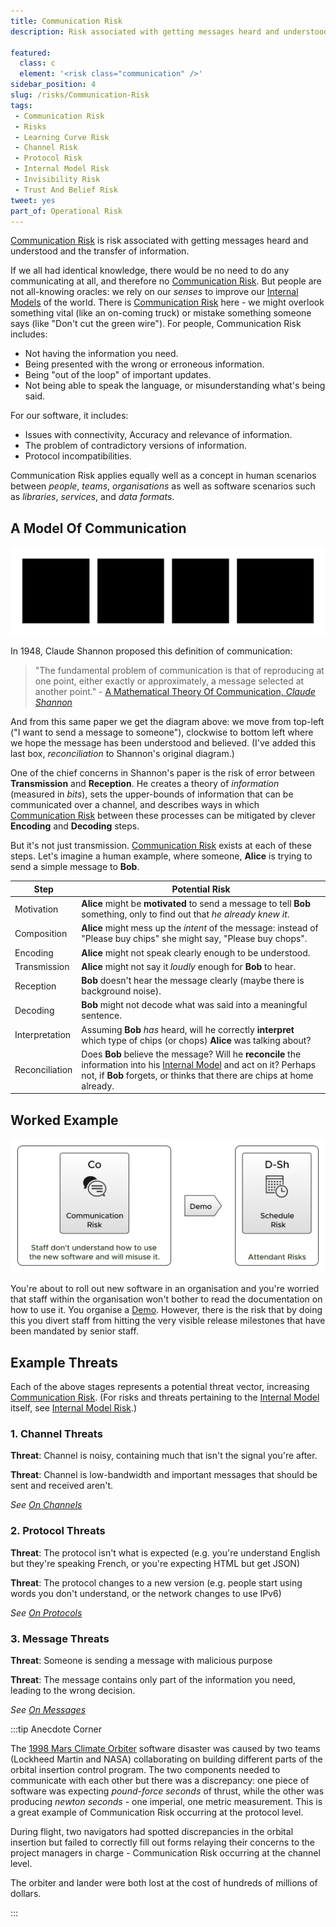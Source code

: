 ```yaml
---
title: Communication Risk
description: Risk associated with getting messages heard and understood and the transfer of information.

featured: 
  class: c
  element: '<risk class="communication" />'
sidebar_position: 4
slug: /risks/Communication-Risk
tags:
 - Communication Risk
 - Risks
 - Learning Curve Risk
 - Channel Risk
 - Protocol Risk
 - Internal Model Risk
 - Invisibility Risk
 - Trust And Belief Risk
tweet: yes
part_of: Operational Risk
---
```


<RiskIntro fm={frontMatter} />

[Communication Risk](/tags/Communication-Risk) is risk associated with getting messages heard and understood and the transfer of information.   

If we all had identical knowledge, there would be no need to do any communicating at all, and therefore no [Communication Risk](/tags/Communication-Risk).   But people are not all-knowing oracles:  we rely on our _senses_ to improve our [Internal Models](/tags/Internal-Model) of the world. There is [Communication Risk](/tags/Communication-Risk) here - we might overlook something vital (like an on-coming truck) or mistake something someone says (like "Don't cut the green wire").  For people, Communication Risk includes:

 - Not having the information you need.
 - Being presented with the wrong or erroneous information.
 - Being "out of the loop" of important updates.
 - Not being able to speak the language, or misunderstanding what's being said.

For our software, it includes:
 
 - Issues with connectivity, Accuracy and relevance of information.
 - The problem of contradictory versions of information.
 - Protocol incompatibilities.
 
Communication Risk applies equally well as a concept in human scenarios between _people_, _teams_, _organisations_ as well as software scenarios such as _libraries_, _services_, and _data formats_.

## A Model Of Communication

![Communication Risk, broken into four areas (Shannon's Model)](/img/generated/risks/communication/communication_2.svg)

In 1948, Claude Shannon proposed this definition of communication:

> "The fundamental problem of communication is that of reproducing at one point, either exactly or approximately, a message selected at another point." - [A Mathematical Theory Of Communication, _Claude Shannon_](https://en.wikipedia.org/wiki/A_Mathematical_Theory_of_Communication)  

And from this same paper we get the diagram above:  we move from top-left ("I want to send a message to someone"), clockwise to bottom left where we hope the message has been understood and believed.  (I've added this last box, _reconciliation_ to Shannon's original diagram.)

One of the chief concerns in Shannon's paper is the risk of error between **Transmission** and **Reception**.  He creates a theory of _information_ (measured in _bits_), sets the upper-bounds of information that can be communicated over a channel, and describes ways in which [Communication Risk](/tags/Communication-Risk) between these processes can be mitigated by clever **Encoding** and **Decoding** steps.

But it's not just transmission.  [Communication Risk](/tags/Communication-Risk) exists at each of these steps.  Let's imagine a human example, where someone, **Alice** is trying to send a simple message to **Bob**.

|Step                  |Potential Risk                                           |
|----------------------|---------------------------------------------------------|
|Motivation            | **Alice** might be **motivated** to send a message to tell **Bob** something, only to find out that _he already knew it_. |
|Composition           | **Alice** might mess up the _intent_ of the message: instead of "Please buy chips" she might say, "Please buy chops". |
|Encoding              | **Alice** might not speak clearly enough to be understood. |
|Transmission          | **Alice** might not say it _loudly_ enough for **Bob** to hear. | 
|Reception             | **Bob** doesn't hear the message clearly (maybe there is background noise). |
|Decoding              | **Bob** might not decode what was said into a meaningful sentence. |
|Interpretation        | Assuming **Bob** _has_ heard, will he correctly **interpret**  which type of chips (or chops) **Alice** was talking about? |
|Reconciliation        | Does **Bob** believe the message?  Will he **reconcile** the information into his [Internal Model](/tags/Internal-Model) and act on it?  Perhaps not, if **Bob** forgets, or thinks that there are chips at home already.|

## Worked Example

![A Demo Helps Overcome Communication Risk](/img/generated/risks/posters/communication-risk.svg) 

You're about to roll out new software in an organisation and you're worried that staff within the organisation won't bother to read the documentation on how to use it.  You organise a [Demo](/tags/Demo).  However, there is the risk that by doing this you divert staff from hitting the very visible release milestones that have been mandated by senior staff. 

## Example Threats

Each of the above stages represents a potential threat vector, increasing [Communication Risk](/tags/Communication-Risk).  (For risks and threats pertaining to the [Internal Model](/tags/Internal-Model) itself, see [Internal Model Risk](/tags/Internal-Model-Risk).)

### 1. Channel Threats

**Threat**: Channel is noisy, containing much that isn't the signal you're after.  

**Threat**: Channel is low-bandwidth and important messages that should be sent and received aren't.

_See [On Channels](On-Channels)_

### 2. Protocol Threats

**Threat**: The protocol isn't what is expected (e.g. you're understand English but they're speaking French, or you're expecting HTML but get JSON)

**Threat**:  The protocol changes to a new version (e.g. people start using words you don't understand, or the network changes to use IPv6) 

_See [On Protocols](On-Protocols)_

### 3. Message Threats

**Threat**: Someone is sending a message with malicious purpose

**Threat**: The message contains only part of the information you need, leading to the wrong decision.

_See [On Messages](On-Messages)_

:::tip Anecdote Corner

The [1998 Mars Climate Orbiter](https://en.wikipedia.org/wiki/Mars_Climate_Orbiter) software disaster was caused by two teams (Lockheed Martin and NASA) collaborating on building different parts of the orbital insertion control program.  The two components needed to communicate with each other but there was a discrepancy:  one piece of software was expecting _pound-force seconds_ of thrust, while the other was producing _newton seconds_ - one imperial, one metric measurement. This is a great example of Communication Risk occurring at the protocol level.  

During flight, two navigators had spotted discrepancies in the orbital insertion but failed to correctly fill out forms relaying their concerns to the project managers in charge - Communication Risk occurring at the channel level.   

The orbiter and lander were both lost at the cost of hundreds of millions of dollars.

:::

